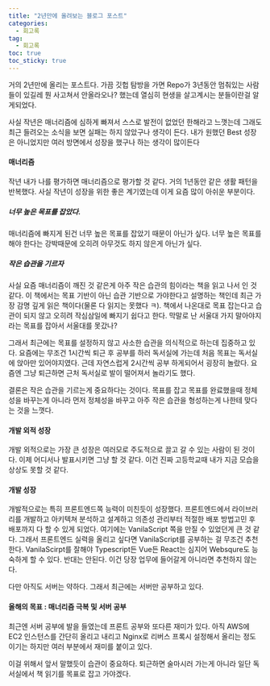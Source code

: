 ```yaml
---
title: "2년만에 올려보는 블로그 포스트"
categories:
  - 회고록
tag:
  - 회고록
toc: true 
toc_sticky: true
---
```

거의 2년만에 올리는 포스트다. 가끔 깃헙 탐방을 가면 Repo가 3년동안 멈춰있는 사람들이 있길레 뭔 사고쳐서 안올라오나? 했는데 열심히 현생을 살고계시는 분들이란걸 알게되었다.

사실 작년은 매너리즘에 심하게 빠져서 스스로 발전이 없었던 한해라고 느꼇는데 그래도 최근 들려오는 소식을 보면 실패는 하지 않았구나 생각이 든다. 내가 원했던 Best 성장은 아니었지만 여러 방면에서 성장을 했구나 하는 생각이 많이든다

#### 매너리즘

작년 내가 나를 평가하면 매너리즘으로 평가할 것 같다. 거의 1년동안 같은 생활 패턴을 반복했다. 사실 작년이 성장을 위한 좋은 계기였는데 이게 요즘 많이 아쉬운 부분이다.

##### 너무 높은 목표를 잡았다.

매너리즘에 빠지게 된건 너무 높은 목표를 잡았기 때문이 아닌가 싶다. 너무 높은 목표를 해야 한다는 강박때문에 오히려 아무것도 하지 않은게 아닌가 싶다.

##### 작은 습관을 기르자

사실 요즘 매너리즘이 깨진 것 같은게 아주 작은 습관의 힘이라는 책을 읽고 나서 인 것 같다. 이 책에서는 목표 기반이 아닌 습관 기반으로 가야한다고 설명하는 책인데 최근 가장 감명 깊게 읽은 책이다(물론 다 읽지는 못했다 ㅋ). 책에서 나온대로 목표 잡는다고 습관이 되지 않고 오히려 작심삼일에 빠지기 쉽다고 한다. 막말로 난 서울대 가지 말아야지 라는 목표를 잡아서 서울대를 못갔나?

그래서 최근에는 목표를 설정하지 않고 사소한 습관을 의식적으로 하는데 집중하고 있다. 요즘에는 무조건 1시간씩 퇴근 후 공부를 하러 독서실에 가는데 처음 목표는 독서실에 앉아만 있어야지였다. 근데 자연스럽게 2시간씩 공부 하게되어서 굉장히 놀랐다. 요즘엔 그냥 퇴근하면 근처 독서실로 발이 떨어져서 놀라기도 했다.

결론은 작은 습관을 기르는게 중요하다는 것이다. 목표를 잡고 목표를 완료했을때 정체성을 바꾸는게 아니라 먼저 정체성을 바꾸고 아주 작은 습관을 형성하는게 나한테 맞다는 것을 느꼇다.

#### 개발 외적 성장

개발 외적으로는 가장  큰 성장은 여러모로 주도적으로 끌고 갈 수 있는 사람이 된 것이다. 이제 어디서나 발표시키면 그냥 할 것 같다. 이건 진짜 고등학교때 내가 지금 모습을 상상도 못할 것 같다.

#### 개발 성장

개발적으로는 특히 프론트엔드쪽 능력이 미친듯이 성장했다. 프론트엔드에서 라이브러리를 개발하고 아키텍쳐 분석하고 설계하고 의존성 관리부터 적절한 배포 방법고민 후 배포까지 다 할 수 있게 되었다. 여기에는 VanilaScript 쪽을 만질 수 있었던게 큰 것 같다. 그래서 프론트엔드 실력을 올리고 싶다면 VanilaScript를 공부하는 걸 무조건 추천한다. VanilaScirpt를 잘해야 Typescript든 Vue든 React는 심지어 Websqure도 능숙하게 할 수 있다. 반대는 안된다. 이건 당장 업무에 들어갈게 아니라면 추천하지 않는다.

다만 아직도 서버는 약하다. 그래서 최근에는 서버만 공부하고 있다.

#### 올해의 목표 : 매너리즘 극복 및 서버 공부

최근엔 서버 공부에 발을 들였는데 프론트 공부와 또다른 재미가 있다. 아직 AWS에EC2 인스턴스를 간단히 올리고 내리고 Nginx로 리버스 프록시 설정해서 올리는 정도이기는 하지만 여러 부분에서 재미를 붙이고 있다.

이걸 위해서 앞서 말했듯이 습관이 중요하다. 퇴근하면 술마시러 가는게 아니라 일단 독서실에서 책 읽기를 목표로 잡고 가야겠다.